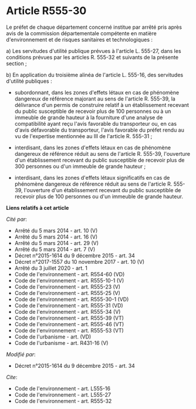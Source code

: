 # Article R555-30

Le préfet de chaque département concerné institue par arrêté pris après avis de la commission départementale compétente en
matière d'environnement et de risques sanitaires et technologiques : 

a) Les servitudes d'utilité publique prévues à l'article L. 555-27, dans les conditions prévues par les articles R. 555-32 et
suivants de la présente section ; 

b) En application du troisième alinéa de l'article L. 555-16, des servitudes d'utilité publiques :

- subordonnant, dans les zones d'effets létaux en cas de phénomène dangereux de référence majorant au sens de l'article R.
555-39, la délivrance d'un permis de construire relatif à un établissement recevant du public susceptible de recevoir plus de
100 personnes ou à un immeuble de grande hauteur à la fourniture d'une analyse de compatibilité ayant reçu l'avis favorable
du transporteur ou, en cas d'avis défavorable du transporteur, l'avis favorable du préfet rendu au vu de l'expertise
mentionnée au III de l'article R. 555-31 ;

- interdisant, dans les zones d'effets létaux en cas de phénomène dangereux de référence réduit au sens de l'article R.
555-39, l'ouverture d'un établissement recevant du public susceptible de recevoir plus de 300 personnes ou d'un immeuble de
grande hauteur ;

- interdisant, dans les zones d'effets létaux significatifs en cas de phénomène dangereux de référence réduit au sens de
l'article R. 555-39, l'ouverture d'un établissement recevant du public susceptible de recevoir plus de 100 personnes ou d'un
immeuble de grande hauteur.

**Liens relatifs à cet article**

_Cité par_:

  - Arrêté du 5 mars 2014 - art. 10 (V)
  - Arrêté du 5 mars 2014 - art. 16 (V)
  - Arrêté du 5 mars 2014 - art. 29 (V)
  - Arrêté du 5 mars 2014 - art. 7 (V)
  - Décret n°2015-1614 du 9 décembre 2015 - art. 34
  - Décret n°2017-1557 du 10 novembre 2017 - art. 10 (V)
  - Arrêté du 3 juillet 2020 - art. 1
  - Code de l'environnement - art. R554-60 (VD)
  - Code de l'environnement - art. R555-10-1 (V)
  - Code de l'environnement - art. R555-23 (V)
  - Code de l'environnement - art. R555-25 (V)
  - Code de l'environnement - art. R555-30-1 (VD)
  - Code de l'environnement - art. R555-31 (VD)
  - Code de l'environnement - art. R555-34 (V)
  - Code de l'environnement - art. R555-39 (VT)
  - Code de l'environnement - art. R555-46 (VT)
  - Code de l'environnement - art. R555-53 (VT)
  - Code de l'urbanisme - art. (VD)
  - Code de l'urbanisme - art. R431-16 (V)

_Modifié par_:

  - Décret n°2015-1614 du 9 décembre 2015 - art. 34

_Cite_:

  - Code de l'environnement - art. L555-16
  - Code de l'environnement - art. L555-27
  - Code de l'environnement - art. R555-32
